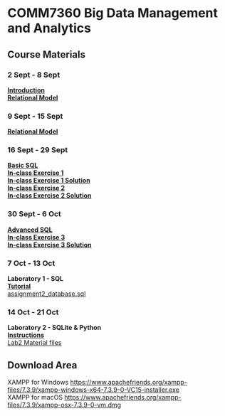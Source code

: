 # COMM7360 Big Data Management and Analytics
## Course Materials
### 2 Sept - 8 Sept
[**Introduction**](https://github.com/shary777/comm7360/blob/master/materials/1%20Introduction-2019.pdf)   
[**Relational Model**](https://github.com/shary777/comm7360/blob/master/materials/2%20relational%20model%20pages%201%20-%2033.pdf)
### 9 Sept - 15 Sept
[**Relational Model**](https://github.com/shary777/comm7360/blob/master/materials/2%20relational%20model.pdf)
### 16 Sept - 29 Sept
[**Basic SQL**](https://github.com/shary777/comm7360/blob/master/materials/3%20SQL.pdf)   
[**In-class Exercise 1**](https://github.com/shary777/comm7360/blob/master/materials/exercise-basic%20sql-question.pdf)   
[**In-class Exercise 1 Solution**](https://github.com/shary777/comm7360/blob/master/materials/exercise-basic%20sql.pdf)   
[**In-class Exercise 2**](https://github.com/shary777/comm7360/blob/master/materials/exercise%202%20question.pdf)   
[**In-class Exercise 2 Solution**](https://github.com/shary777/comm7360/blob/master/materials/exercise%202%20solution.pdf)   
### 30 Sept - 6 Oct
[**Advanced SQL**](https://github.com/shary777/comm7360/blob/master/materials/4%20advanced%20SQL.pdf)   
[**In-class Exercise 3**](https://github.com/shary777/comm7360/blob/master/materials/exercise%203%20question.pdf)   
[**In-class Exercise 3 Solution**](https://github.com/shary777/comm7360/blob/master/materials/exercise%203%20solution.pdf)
### 7 Oct - 13 Oct
**Laboratory 1 - SQL**   
[**Tutorial**](https://github.com/shary777/comm7360/blob/master/lab/lab1/tutorial-sql.pdf)   
[assignment2_database.sql](https://github.com/shary777/comm7360/blob/master/lab/lab1/assignment2_database.sql)
### 14 Oct - 21 Oct
**Laboratory 2 - SQLite & Python**   
[**Instructions**](https://github.com/shary777/comm7360/blob/master/lab/lab2/lab2_instruction.pdf)   
[Lab2 Material files](https://github.com/shary777/comm7360/raw/master/lab/lab2/Lab2Material.zip)
## Download Area
XAMPP for Windows https://www.apachefriends.org/xampp-files/7.3.9/xampp-windows-x64-7.3.9-0-VC15-installer.exe   
XAMPP for macOS https://www.apachefriends.org/xampp-files/7.3.9/xampp-osx-7.3.9-0-vm.dmg